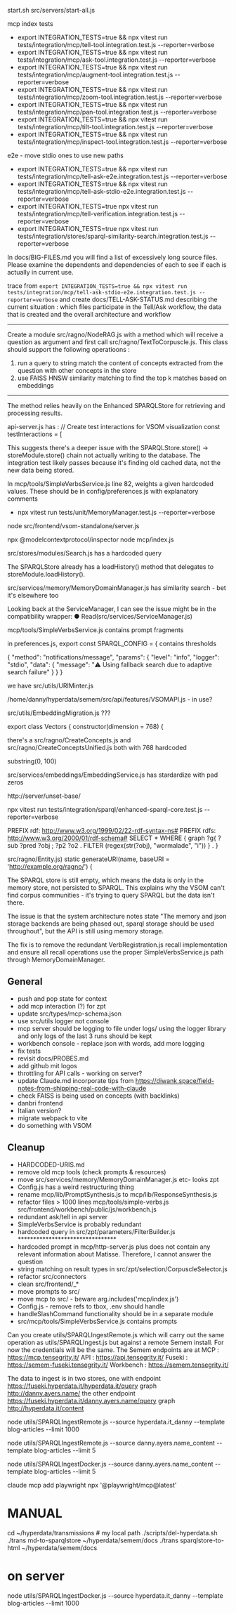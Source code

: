 start.sh
src/servers/start-all.js


mcp index tests
* export INTEGRATION_TESTS=true && npx vitest run tests/integration/mcp/tell-tool.integration.test.js --reporter=verbose
* export INTEGRATION_TESTS=true && npx vitest run tests/integration/mcp/ask-tool.integration.test.js --reporter=verbose
* export INTEGRATION_TESTS=true && npx vitest run tests/integration/mcp/augment-tool.integration.test.js --reporter=verbose
* export INTEGRATION_TESTS=true && npx vitest run tests/integration/mcp/zoom-tool.integration.test.js --reporter=verbose
* export INTEGRATION_TESTS=true && npx vitest run tests/integration/mcp/pan-tool.integration.test.js --reporter=verbose
* export INTEGRATION_TESTS=true && npx vitest run tests/integration/mcp/tilt-tool.integration.test.js --reporter=verbose
* export INTEGRATION_TESTS=true && npx vitest run tests/integration/mcp/inspect-tool.integration.test.js --reporter=verbose

e2e - move stdio ones to use new paths
* export INTEGRATION_TESTS=true && npx vitest run tests/integration/mcp/tell-ask-e2e.integration.test.js --reporter=verbose 
* export INTEGRATION_TESTS=true && npx vitest run tests/integration/mcp/tell-ask-stdio-e2e.integration.test.js --reporter=verbose
* export INTEGRATION_TESTS=true npx vitest run tests/integration/mcp/tell-verification.integration.test.js --reporter=verbose
* export INTEGRATION_TESTS=true npx vitest run tests/integration/stores/sparql-similarity-search.integration.test.js --reporter=verbose

In docs/BIG-FILES.md you will find a list of excessively long source files. Please examine the dependents and dependencies of each to see if each is actually in current use.

trace from `export INTEGRATION_TESTS=true && npx vitest run tests/integration/mcp/tell-ask-stdio-e2e.integration.test.js --reporter=verbose` and create docs/TELL-ASK-STATUS.md describing the current situation : which files participate in the Tell/Ask workflow, the data that is created and the overall architecture and workflow  

---
Create a module src/ragno/NodeRAG.js with a method which will receive a question as argument and first call src/ragno/TextToCorpuscle.js. This class should support the following operatioons :
1. run a query to string match the content of concepts extracted from the question with other concepts in the store
2. use FAISS HNSW similarity matching to find the top k matches based on embeddings 
---

The method relies heavily on the Enhanced SPARQLStore for retrieving and processing results.


api-server.js has :
            // Create test interactions for VSOM visualization
            const testInteractions = [

This suggests there's a deeper issue with the SPARQLStore.store() → storeModule.store() chain not actually writing to the database. The integration test likely passes because
  it's finding old cached data, not the new data being stored.

In mcp/tools/SimpleVerbsService.js line 82, weights a given hardcoded values. These should be in config/preferences.js with explanatory comments



* npx vitest run tests/unit/MemoryManager.test.js --reporter=verbose

node src/frontend/vsom-standalone/server.js

npx @modelcontextprotocol/inspector node mcp/index.js

src/stores/modules/Search.js has a hardcoded query


 The SPARQLStore already has a loadHistory() method that delegates to
  storeModule.loadHistory().

src/services/memory/MemoryDomainManager.js has similarity search - bet it's elsewhere too

   Looking back at the ServiceManager, I can see the issue might be in the
  compatibility wrapper:
● Read(src/services/ServiceManager.js)


mcp/tools/SimpleVerbsService.js contains prompt fragments

in preferences.js, export const SPARQL_CONFIG = { contains thresholds

{
  "method": "notifications/message",
  "params": {
    "level": "info",
    "logger": "stdio",
    "data": {
      "message": "⚠️ Using fallback search due to adaptive search failure"
    }
  }
}

we have src/utils/URIMinter.js


/home/danny/hyperdata/semem/src/api/features/VSOMAPI.js - in use?

src/utils/EmbeddingMigration.js ???

export class Vectors {
    constructor(dimension = 768) {

there's a src/ragno/CreateConcepts.js and src/ragno/CreateConceptsUnified.js both with 768 hardcoded

substring(0, 100)

src/services/embeddings/EmbeddingService.js has stardardize with pad zeros


http://server/unset-base/

npx vitest run tests/integration/sparql/enhanced-sparql-core.test.js --reporter=verbose



PREFIX rdf: <http://www.w3.org/1999/02/22-rdf-syntax-ns#>
PREFIX rdfs: <http://www.w3.org/2000/01/rdf-schema#>
SELECT * WHERE {
  graph ?g{
    ?sub ?pred ?obj ;
    ?p2 ?o2 .
  FILTER (regex(str(?obj), "wormalade", "i"))
  } .
} 

src/ragno/Entity.js)
 static generateURI(name, baseURI = 'http://example.org/ragno/') {

The SPARQL store is still empty, which means the data is only in the memory store, not persisted to SPARQL. This explains why the VSOM can't find corpus communities - it's
  trying to query SPARQL but the data isn't there.

  The issue is that the system architecture notes state "The memory and json storage backends are being phased out, sparql storage should be used throughout", but the API is still
   using memory storage.



 The fix is to remove the redundant VerbRegistration.js recall implementation and ensure all recall
  operations use the proper SimpleVerbsService.js path through MemoryDomainManager.

## General

* push and pop state for context
* add mcp interaction (?) for zpt
* update  src/types/mcp-schema.json
* use src/utils logger not console
* mcp server should be logging to file under logs/ using the logger library and only logs of the last 3 runs should be kept
* workbench console - replace json with words, add more logging
* fix tests
* revisit docs/PROBES.md
* add github mit logos
* throttling for API calls - working on server?
* update Claude.md incorporate tips from https://diwank.space/field-notes-from-shipping-real-code-with-claude
* check FAISS is being used on concepts (with backlinks)
* danbri frontend
* Italian version?
* migrate webpack to vite
* do something with VSOM

## Cleanup

* HARDCODED-URIS.md
* remove old mcp tools (check prompts & resources)
* move src/services/memory/MemoryDomainManager.js etc- looks zpt
* Config.js has a weird restructuring thing
* rename mcp/lib/PromptSynthesis.js to mcp/lib/ResponseSynthesis.js
* refactor files > 1000 lines mcp/tools/simple-verbs.js src/frontend/workbench/public/js/workbench.js
* redundant ask/tell in api server
* SimpleVerbsService is probably redundant
* hardcoded query in src/zpt/parameters/FilterBuilder.js ******************************** 
* hardcoded prompt in mcp/http-server.js plus does not contain any relevant information about Matisse. Therefore, I cannot answer the question
* string matching on result types in src/zpt/selection/CorpuscleSelector.js
* refactor src/connectors
* clean src/frontend/_*
* move prompts to src/
* move mcp to src/ - beware arg.includes('mcp/index.js')
* Config.js - remove refs to tbox, .env should handle
* handleSlashCommand functionality should be in a separate module
* src/mcp/tools/SimpleVerbsService.js contains prompts

Can you create utils/SPARQLIngestRemote.js which will carry out the same operation as utils/SPARQLIngest.js but against a remote Semem install. For now the credentials will be the same. The Semem endpoints are at MCP : https://mcp.tensegrity.it/ API : https://api.tensegrity.it/ Fuseki : https://semem-fuseki.tensegrity.it/ Workbench : https://semem.tensegrity.it/

The data to ingest is in two stores, one with endpoint https://fuseki.hyperdata.it/hyperdata.it/query graph http://danny.ayers.name/ the other endpoint https://fuseki.hyperdata.it/danny.ayers.name/query graph http://hyperdata.it/content

node utils/SPARQLIngestRemote.js --source hyperdata.it_danny --template blog-articles --limit 1000

node utils/SPARQLIngestRemote.js --source danny.ayers.name_content --template blog-articles --limit 5

node utils/SPARQLIngestDocker.js --source danny.ayers.name_content --template blog-articles --limit 5

claude mcp add playwright npx '@playwright/mcp@latest'
 
# MANUAL
cd ~/hyperdata/transmissions # my local path
./scripts/del-hyperdata.sh
./trans md-to-sparqlstore ~/hyperdata/semem/docs
./trans sparqlstore-to-html  ~/hyperdata/semem/docs
# on server
node utils/SPARQLIngestDocker.js --source hyperdata.it_danny --template blog-articles --limit 1000

